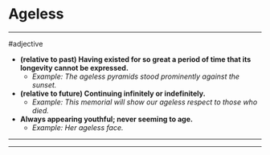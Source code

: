 # Ageless
---
#adjective
- **(relative to past) Having existed for so great a period of time that its longevity cannot be expressed.**
	- _Example: The ageless pyramids stood prominently against the sunset._
- **(relative to future) Continuing infinitely or indefinitely.**
	- _Example: This memorial will show our ageless respect to those who died._
- **Always appearing youthful; never seeming to age.**
	- _Example: Her ageless face._
---
---
